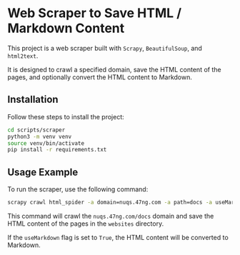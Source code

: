 # Web Scraper to Save HTML / Markdown Content

This project is a web scraper built with `Scrapy`, `BeautifulSoup`, and `html2text`.

It is designed to crawl a specified domain, save the HTML content of the pages, and optionally convert the HTML content to Markdown.

## Installation

Follow these steps to install the project:

```bash
cd scripts/scraper
python3 -m venv venv
source venv/bin/activate
pip install -r requirements.txt
```

## Usage Example

To run the scraper, use the following command:

```bash
scrapy crawl html_spider -a domain=nuqs.47ng.com -a path=docs -a useMarkdown=True
```

This command will crawl the `nuqs.47ng.com/docs` domain and save the HTML content of the pages in the `websites` directory.

If the `useMarkdown` flag is set to `True`, the HTML content will be converted to Markdown.

